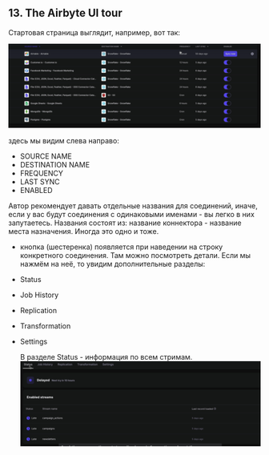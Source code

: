 ## 13. The Airbyte UI tour

Стартовая страница выглядит, например, вот так:

![cover](https://github.com/Malakhova-Natalya/IT_courses/blob/main/The%20Complete%20Hands-on%20Introduction%20to%20Airbyte/26%20-%20UI%20start%20page.png)

здесь мы видим слева направо:
- SOURCE NAME
- DESTINATION NAME
- FREQUENCY
- LAST SYNC
- ENABLED
  
Автор рекомендует давать отдельные названия для соединений, иначе, если у вас будут соединения с одинаковыми именами - вы легко в них запутаетесь.
Названия состоят из: название коннектора - название места назначения. Иногда это одно и тоже.

- кнопка (шестеренка) появляется при наведении на строку конкретного соединения. Там можно посмотреть детали. Если мы нажмём на неё, то увидим дополнительные разделы:

- Status
- Job History
- Replication
- Transformation
- Settings

  В разделе Status - информация по всем стримам.
![cover](https://github.com/Malakhova-Natalya/IT_courses/blob/main/The%20Complete%20Hands-on%20Introduction%20to%20Airbyte/27%20-%20details.png)


